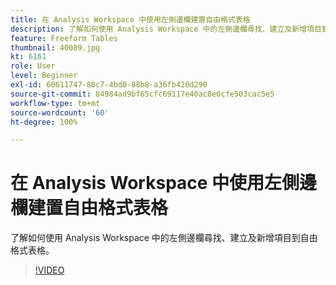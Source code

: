 ```yaml
---
title: 在 Analysis Workspace 中使用左側邊欄建置自由格式表格
description: 了解如何使用 Analysis Workspace 中的左側邊欄尋找、建立及新增項目到自由格式表格。
feature: Freeform Tables
thumbnail: 40089.jpg
kt: 6161
role: User
level: Beginner
exl-id: 60611747-80c7-4bd0-88b8-a36fb420d290
source-git-commit: 84984ad9bf65cfc69117e40ac0e0cfe503cac5e5
workflow-type: tm+mt
source-wordcount: '60'
ht-degree: 100%

---
```


# 在 Analysis Workspace 中使用左側邊欄建置自由格式表格

了解如何使用 Analysis Workspace 中的左側邊欄尋找、建立及新增項目到自由格式表格。

>[!VIDEO](https://video.tv.adobe.com/v/40089/?quality=12&learn=on)
